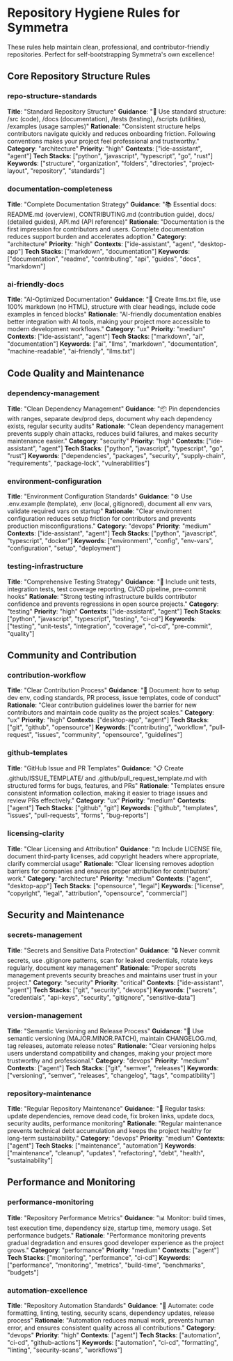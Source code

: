 # Repository Hygiene Rules for Symmetra

These rules help maintain clean, professional, and contributor-friendly repositories. Perfect for self-bootstrapping Symmetra's own excellence!

## Core Repository Structure Rules

### repo-structure-standards
**Title**: "Standard Repository Structure"
**Guidance**: "📁 Use standard structure: /src (code), /docs (documentation), /tests (testing), /scripts (utilities), /examples (usage samples)"
**Rationale**: "Consistent structure helps contributors navigate quickly and reduces onboarding friction. Following conventions makes your project feel professional and trustworthy."
**Category**: "architecture"
**Priority**: "high"
**Contexts**: ["ide-assistant", "agent"]
**Tech Stacks**: ["python", "javascript", "typescript", "go", "rust"]
**Keywords**: ["structure", "organization", "folders", "directories", "project-layout", "repository", "standards"]

### documentation-completeness
**Title**: "Complete Documentation Strategy"
**Guidance**: "📚 Essential docs: README.md (overview), CONTRIBUTING.md (contribution guide), docs/ (detailed guides), API.md (API reference)"
**Rationale**: "Documentation is the first impression for contributors and users. Complete documentation reduces support burden and accelerates adoption."
**Category**: "architecture"
**Priority**: "high"
**Contexts**: ["ide-assistant", "agent", "desktop-app"]
**Tech Stacks**: ["markdown", "documentation"]
**Keywords**: ["documentation", "readme", "contributing", "api", "guides", "docs", "markdown"]

### ai-friendly-docs
**Title**: "AI-Optimized Documentation"
**Guidance**: "🤖 Create llms.txt file, use 100% markdown (no HTML), structure with clear headings, include code examples in fenced blocks"
**Rationale**: "AI-friendly documentation enables better integration with AI tools, making your project more accessible to modern development workflows."
**Category**: "ux"
**Priority**: "medium" 
**Contexts**: ["ide-assistant", "agent"]
**Tech Stacks**: ["markdown", "ai", "documentation"]
**Keywords**: ["ai", "llms", "markdown", "documentation", "machine-readable", "ai-friendly", "llms.txt"]

## Code Quality and Maintenance

### dependency-management
**Title**: "Clean Dependency Management"
**Guidance**: "📦 Pin dependencies with ranges, separate dev/prod deps, document why each dependency exists, regular security audits"
**Rationale**: "Clean dependency management prevents supply chain attacks, reduces build failures, and makes security maintenance easier."
**Category**: "security"
**Priority**: "high"
**Contexts**: ["ide-assistant", "agent"]
**Tech Stacks**: ["python", "javascript", "typescript", "go", "rust"]
**Keywords**: ["dependencies", "packages", "security", "supply-chain", "requirements", "package-lock", "vulnerabilities"]

### environment-configuration
**Title**: "Environment Configuration Standards"
**Guidance**: "⚙️ Use .env.example (template), .env (local, gitignored), document all env vars, validate required vars on startup"
**Rationale**: "Clear environment configuration reduces setup friction for contributors and prevents production misconfigurations."
**Category**: "devops"
**Priority**: "medium"
**Contexts**: ["ide-assistant", "agent"]
**Tech Stacks**: ["python", "javascript", "typescript", "docker"]
**Keywords**: ["environment", "config", "env-vars", "configuration", "setup", "deployment"]

### testing-infrastructure
**Title**: "Comprehensive Testing Strategy"
**Guidance**: "🧪 Include unit tests, integration tests, test coverage reporting, CI/CD pipeline, pre-commit hooks"
**Rationale**: "Strong testing infrastructure builds contributor confidence and prevents regressions in open source projects."
**Category**: "testing"
**Priority**: "high"
**Contexts**: ["ide-assistant", "agent"]
**Tech Stacks**: ["python", "javascript", "typescript", "testing", "ci-cd"]
**Keywords**: ["testing", "unit-tests", "integration", "coverage", "ci-cd", "pre-commit", "quality"]

## Community and Contribution

### contribution-workflow
**Title**: "Clear Contribution Process"
**Guidance**: "🤝 Document: how to setup dev env, coding standards, PR process, issue templates, code of conduct"
**Rationale**: "Clear contribution guidelines lower the barrier for new contributors and maintain code quality as the project scales."
**Category**: "ux"
**Priority**: "high"
**Contexts**: ["desktop-app", "agent"]
**Tech Stacks**: ["git", "github", "opensource"]
**Keywords**: ["contributing", "workflow", "pull-request", "issues", "community", "opensource", "guidelines"]

### github-templates
**Title**: "GitHub Issue and PR Templates"
**Guidance**: "📋 Create .github/ISSUE_TEMPLATE/ and .github/pull_request_template.md with structured forms for bugs, features, and PRs"
**Rationale**: "Templates ensure consistent information collection, making it easier to triage issues and review PRs effectively."
**Category**: "ux"
**Priority**: "medium"
**Contexts**: ["agent"]
**Tech Stacks**: ["github", "git"]
**Keywords**: ["github", "templates", "issues", "pull-requests", "forms", "bug-reports"]

### licensing-clarity
**Title**: "Clear Licensing and Attribution"
**Guidance**: "⚖️ Include LICENSE file, document third-party licenses, add copyright headers where appropriate, clarify commercial usage"
**Rationale**: "Clear licensing removes adoption barriers for companies and ensures proper attribution for contributors' work."
**Category**: "architecture"
**Priority**: "medium"
**Contexts**: ["agent", "desktop-app"]
**Tech Stacks**: ["opensource", "legal"]
**Keywords**: ["license", "copyright", "legal", "attribution", "opensource", "commercial"]

## Security and Maintenance

### secrets-management
**Title**: "Secrets and Sensitive Data Protection"
**Guidance**: "🔒 Never commit secrets, use .gitignore patterns, scan for leaked credentials, rotate keys regularly, document key management"
**Rationale**: "Proper secrets management prevents security breaches and maintains user trust in your project."
**Category**: "security"
**Priority**: "critical"
**Contexts**: ["ide-assistant", "agent"]
**Tech Stacks**: ["git", "security", "devops"]
**Keywords**: ["secrets", "credentials", "api-keys", "security", "gitignore", "sensitive-data"]

### version-management
**Title**: "Semantic Versioning and Release Process"
**Guidance**: "🔢 Use semantic versioning (MAJOR.MINOR.PATCH), maintain CHANGELOG.md, tag releases, automate release notes"
**Rationale**: "Clear versioning helps users understand compatibility and changes, making your project more trustworthy and professional."
**Category**: "devops"
**Priority**: "medium"
**Contexts**: ["agent"]
**Tech Stacks**: ["git", "semver", "releases"]
**Keywords**: ["versioning", "semver", "releases", "changelog", "tags", "compatibility"]

### repository-maintenance
**Title**: "Regular Repository Maintenance"
**Guidance**: "🧹 Regular tasks: update dependencies, remove dead code, fix broken links, update docs, security audits, performance monitoring"
**Rationale**: "Regular maintenance prevents technical debt accumulation and keeps the project healthy for long-term sustainability."
**Category**: "devops"
**Priority**: "medium"
**Contexts**: ["agent"]
**Tech Stacks**: ["maintenance", "automation"]
**Keywords**: ["maintenance", "cleanup", "updates", "refactoring", "debt", "health", "sustainability"]

## Performance and Monitoring

### performance-monitoring
**Title**: "Repository Performance Metrics"
**Guidance**: "📊 Monitor: build times, test execution time, dependency size, startup time, memory usage. Set performance budgets."
**Rationale**: "Performance monitoring prevents gradual degradation and ensures good developer experience as the project grows."
**Category**: "performance"
**Priority**: "medium"
**Contexts**: ["agent"]
**Tech Stacks**: ["monitoring", "performance", "ci-cd"]
**Keywords**: ["performance", "monitoring", "metrics", "build-time", "benchmarks", "budgets"]

### automation-excellence
**Title**: "Repository Automation Standards"
**Guidance**: "🤖 Automate: code formatting, linting, testing, security scans, dependency updates, release process"
**Rationale**: "Automation reduces manual work, prevents human error, and ensures consistent quality across all contributions."
**Category**: "devops"
**Priority**: "high"
**Contexts**: ["agent"]
**Tech Stacks**: ["automation", "ci-cd", "github-actions"]
**Keywords**: ["automation", "ci-cd", "formatting", "linting", "security-scans", "workflows"]